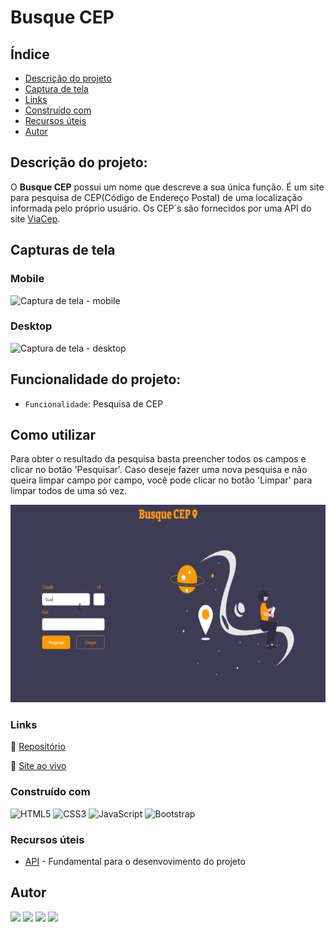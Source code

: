 # Busque CEP

## Índice

- [Descrição do projeto](#descrição-do-projeto)
- [Captura de tela](#capturas-de-tela)
- [Links](#links)
- [Construído com](#construído-com)
- [Recursos úteis](#recursos-úteis)
- [Autor](#autor)

## Descrição do projeto:

O **Busque CEP** possui um nome que descreve a sua única função. É um site para pesquisa de CEP(Código de Endereço Postal) de uma localização informada pelo próprio usuário. Os CEP´s são fornecidos por uma API do site [ViaCep](https://viacep.com.br/).

## Capturas de tela

### Mobile

![Captura de tela - mobile](/assets/img/screenshots/captura-mobile.png)

### Desktop

![Captura de tela - desktop](/assets/img/screenshots/captura-desktop.png)


## Funcionalidade do projeto:

- `Funcionalidade`: Pesquisa de CEP

## Como utilizar

Para obter o resultado da pesquisa basta preencher todos os campos e clicar no botão 'Pesquisar'. Caso deseje fazer uma nova pesquisa e não queira limpar campo por campo, você pode clicar no botão 'Limpar' para limpar todos de uma só vez.

![Gif do site em funcionamento](/assets/video/busque-cep.gif)

### Links

🔗 [Repositório](https://github.com/higor-costa/pesquisa-cep)   

🔗 [Site ao vivo](https://higor-costa.github.io/pesquisa-cep/)

### Construído com

![HTML5](https://img.shields.io/badge/html5-%23E34F26.svg?style=for-the-badge&logo=html5&logoColor=white)
![CSS3](https://img.shields.io/badge/css3-%231572B6.svg?style=for-the-badge&logo=css3&logoColor=white)
![JavaScript](https://img.shields.io/badge/javascript-%23323330.svg?style=for-the-badge&logo=javascript&logoColor=%23F7DF1E)
![Bootstrap](https://img.shields.io/badge/bootstrap-%23563D7C.svg?style=for-the-badge&logo=bootstrap&logoColor=white)

### Recursos úteis

- [API](https://viacep.com.br/) - Fundamental para o desenvovimento do projeto

## Autor

<div> 
<a href="https://www.linkedin.com/in/higor-costa-/" target="_blank" ><img src="https://img.shields.io/badge/-LinkedIn-%230077B5?style=for-the-badge&logo=linkedin&logoColor=white" target="_blank"></a>    
<a href = "mailto:higorcosta972@gmail.com"><img src="https://img.shields.io/badge/Gmail-D14836?style=for-the-badge&logo=gmail&logoColor=white" target="_blank"></a>
<a href="https://higor-costa.github.io/meu-portfolio/" target="_blank"><img src="https://shields.io/badge/Portfolio-%23000000.svg?style=for-the-badge&logo=firefox&logoColor=#FF7139" target="_blank"></a>
<a href="https://instagram.com/higu.costa" target="_blank"><img src="https://img.shields.io/badge/-Instagram-%23E4405F?style=for-the-badge&logo=instagram&logoColor=white" target="_blank"></a>
</div>
